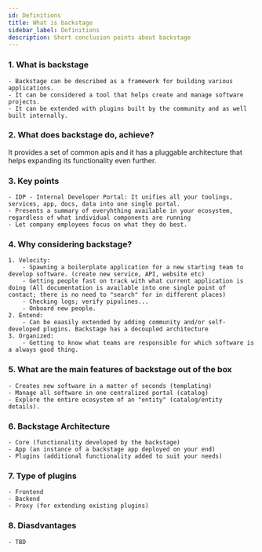 ```yaml
---
id: Definitions
title: What is backstage
sidebar_label: Definitions
description: Short conclusion points about backstage
---
```


### 1. What is backstage
    - Backstage can be described as a framework for building various applications.
    - It can be considered a tool that helps create and manage software projects.
    - It can be extended with plugins built by the community and as well built internally.

### 2. What does backstage do, achieve?
It provides a set of common apis and it has a pluggable architecture that helps expanding its functionality even further.

### 3. Key points
    - IDP - Internal Developer Portal: It unifies all your toolings, services, app, docs, data into one single portal.
    - Presents a summary of everyhthing available in your ecosystem, regardless of what individual components are running
    - Let company employees focus on what they do best.

### 4. Why considering backstage?
    1. Velocity:
        - Spawning a boilerplate application for a new starting team to develop software. (create new service, API, website etc)
        - Getting people fast on track with what current application is doing (All documentation is available into one single point of contact; there is no need to "search" for in different places)
        - Checking logs; verify pipulines...
        - Onboard new people.
    2. Entend:
        - Can be eaasily extended by adding community and/or self-developed plugins. Backstage has a decoupled architecture
    3. Organized:
        - Getting to know what teams are responsible for which software is a always good thing.

### 5. What are the main features of backstage out of the box
    - Creates new software in a matter of seconds (templating)
    - Manage all software in one centralized portal (catalog)
    - Explore the entire ecosystem of an "entity" (catalog/entity details).

### 6. Backstage Architecture
    - Core (functionality developed by the backstage)
    - App (an instance of a backstage app deployed on your end)
    - Plugins (additional functionality added to suit your needs)

### 7. Type of plugins
    - Frontend
    - Backend
    - Proxy (for extending existing plugins)

### 8. Diasdvantages
    - TBD


